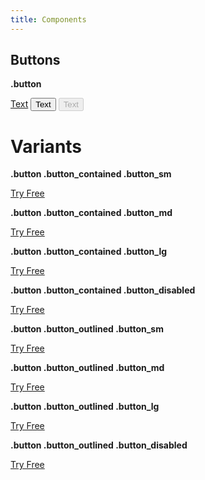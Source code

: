 ```yaml
---
title: Components
---
```


## Buttons
**.button**

<a href="#" class="button button_contained">Text</a>
<button class="button button_outlined">Text</button>
<button class="button button_contained" disabled>Text</button>

# Variants
<div class="row">
<div class="col-4 p-4">

**.button .button_contained .button_sm**

<a href="#" class="button button_contained button_sm">Try Free</a>

**.button .button_contained .button_md**

<a href="#" class="button button_contained button_md">Try Free</a>

**.button .button_contained .button_lg**

<a href="#" class="button button_contained button_lg">Try Free</a>

**.button .button_contained .button_disabled**

<a href="#" class="button button_contained button_disabled">Try Free</a>

</div>

<div class="col-4 text-bg-dark p-4">

**.button .button_outlined .button_sm**

<a href="#" class="button button_outlined button_sm">Try Free</a>

**.button .button_outlined .button_md**

<a href="#" class="button button_outlined button_md">Try Free</a>

**.button .button_outlined .button_lg**

<a href="#" class="button button_outlined button_lg">Try Free</a>

**.button .button_outlined .button_disabled**

<a href="#" class="button button_outlined button_disabled">Try Free</a>

</div>

</div>